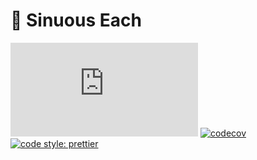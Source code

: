 # 🐍 Sinuous Each

![Badge size](http://img.badgesize.io/https://unpkg.com/sinuous@latest/each/dist/each.js?compression=gzip&label=gzip&style=flat-square&version=0.4.0)
[![codecov](https://img.shields.io/codecov/c/github/luwes/sinuous/each.svg?style=flat-square&version=0.1.0)](https://codecov.io/gh/luwes/sinuous)
[![code style: prettier](https://img.shields.io/badge/code_style-prettier-ff69b4.svg?style=flat-square)](https://github.com/prettier/prettier)
